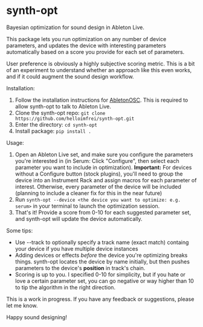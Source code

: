 # synth-opt
Bayesian optimization for sound design in Ableton Live. 

This package lets you run optimization on any number of device parameters, and updates the device with interesting parameters automatically based on a score you provide for each set of parameters. 

User preference is obviously a highly subjective scoring metric. This is a bit of an experiment to understand whether an approach like this even works, and if it could augment the sound design workflow.

Installation:
1. Follow the installation instructions for [AbletonOSC](https://github.com/ideoforms/AbletonOSC). This is required to allow synth-opt to talk to Ableton Live.
2. Clone the synth-opt repo: `git clone https://github.com/helloimfrei/synth-opt.git`
3. Enter the directory: `cd synth-opt`
4. Install package: `pip install .`

Usage:
1. Open an Ableton Live set, and make sure you configure the parameters you're interested in (in Serum: Click "Configure", then select each parameter you want to include in optimization). **Important:** For devices without a Configure button (stock plugins), you'll need to group the device into an Instrument Rack and assign macros for each parameter of interest. Otherwise, every parameter of the device will be included (planning to include a cleaner fix for this in the near future)
2. Run `synth-opt --device <the device you want to optimize: e.g. serum>` in your terminal to launch the optimization session.
3. That's it! Provide a score from 0-10 for each suggested parameter set, and synth-opt will update the device automatically.

Some tips:
- Use --track to optionally specify a track name (exact match) containg your device if you have multiple device instances 
- Adding devices or effects *before* the device you're optimizing breaks things. synth-opt locates the device by name initially, but then pushes parameters to the device's **position** in track's chain. 
- Scoring is up to you. I specified 0-10 for simplicity, but if you hate or love a certain parameter set, you can go negative or way higher than 10 to tip the algorithm in the right direction.

This is a work in progress. If you have any feedback or suggestions, please let me know.

Happy sound designing!